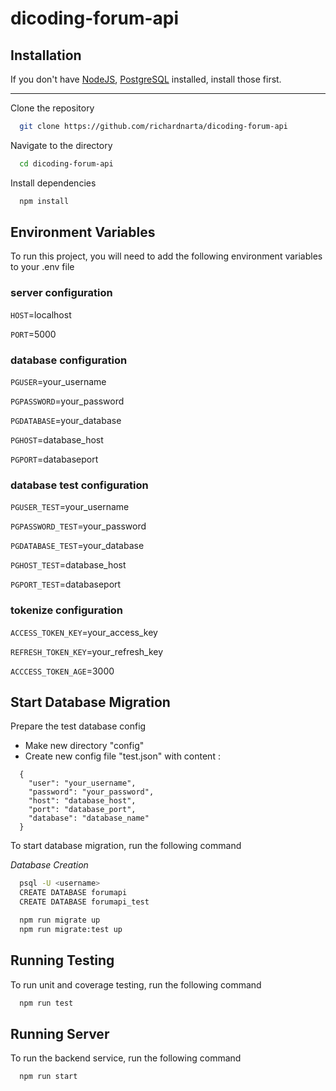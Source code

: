 # dicoding-forum-api

## Installation

If you don't have [NodeJS](https://nodejs.org/en/download/package-manager), [PostgreSQL](https://www.postgresql.org/) installed, install those first.

---

Clone the repository

```bash
  git clone https://github.com/richardnarta/dicoding-forum-api
```

Navigate to the directory

```bash
  cd dicoding-forum-api
```

Install dependencies

```bash
  npm install
```


## Environment Variables

To run this project, you will need to add the following environment variables to your .env file

### server configuration

`HOST`=localhost

`PORT`=5000

### database configuration

`PGUSER`=your_username

`PGPASSWORD`=your_password

`PGDATABASE`=your_database

`PGHOST`=database_host

`PGPORT`=databaseport

### database test configuration

`PGUSER_TEST`=your_username

`PGPASSWORD_TEST`=your_password

`PGDATABASE_TEST`=your_database

`PGHOST_TEST`=database_host

`PGPORT_TEST`=databaseport

### tokenize configuration

`ACCESS_TOKEN_KEY`=your_access_key

`REFRESH_TOKEN_KEY`=your_refresh_key

`ACCCESS_TOKEN_AGE`=3000


## Start Database Migration

Prepare the test database config

- Make new directory "config"
- Create new config file "test.json" with content : 
```
  {
    "user": "your_username",
    "password": "your_password",
    "host": "database_host",
    "port": "database_port",
    "database": "database_name"
  }
```

To start database migration, run the following command

*Database Creation*

```bash
  psql -U <username>
  CREATE DATABASE forumapi
  CREATE DATABASE forumapi_test
```

```bash
  npm run migrate up
  npm run migrate:test up
```


## Running Testing

To run unit and coverage testing, run the following command

```bash
  npm run test
```


## Running Server

To run the backend service, run the following command

```bash
  npm run start
```